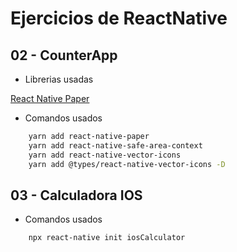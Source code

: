 # Ejercicios de ReactNative

## 02 - CounterApp

- Librerias usadas

[React Native Paper](https://reactnativepaper.com/)

- Comandos usados

```bash
    yarn add react-native-paper
    yarn add react-native-safe-area-context
    yarn add react-native-vector-icons
    yarn add @types/react-native-vector-icons -D
```

## 03 - Calculadora IOS

- Comandos usados

```bash
    npx react-native init iosCalculator
```